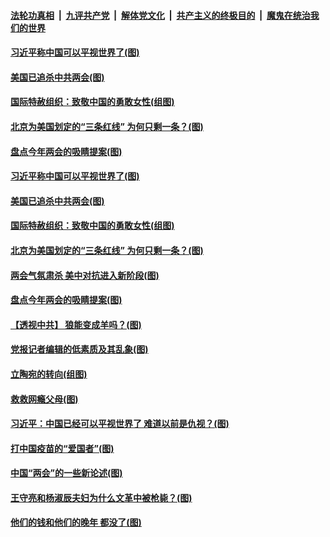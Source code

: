 ####  [法轮功真相](../../../../basic/blob/master/README.md?t=03101401) &nbsp;|&nbsp; [九评共产党](../../../../9ping.md/blob/master/README.md?t=03101401) &nbsp;|&nbsp; [解体党文化](../../../../jtdwh.md/blob/master/README.md?t=03101401)  &nbsp;|&nbsp; [共产主义的终极目的](../../../../gczydzjmd.md/blob/master/README.md?t=03101401) &nbsp;|&nbsp; [魔鬼在统治我们的世界](../../../../mgztzwmdsj.md/blob/master/README.md?t=03101401) 

#### [习近平称中国可以平视世界了(图)](../pages/p4/965040.md?t=03101401) 


#### [美国已追杀中共两会(图)](../pages/p4/965048.md?t=03101401) 

#### [国际特赦组织：致敬中国的勇敢女性(组图)](../pages/p4/965047.md?t=03101401) 

#### [北京为美国划定的“三条红线” 为何只剩一条？(图)](../pages/p4/965051.md?t=03101401) 

#### [盘点今年两会的吸睛提案(图)](../pages/p4/965049.md?t=03101401) 

#### [习近平称中国可以平视世界了(图)](../pages/p4/965040.md?t=03101401) 


#### [美国已追杀中共两会(图)](../pages/p4/965048.md?t=03101401) 

#### [国际特赦组织：致敬中国的勇敢女性(组图)](../pages/p4/965047.md?t=03101401) 

#### [北京为美国划定的“三条红线” 为何只剩一条？(图)](../pages/p4/965051.md?t=03101401) 

#### [两会气氛肃杀 美中对抗进入新阶段(图)](../pages/p4/965043.md?t=03101401) 

#### [盘点今年两会的吸睛提案(图)](../pages/p4/965049.md?t=03101401) 

#### [【透视中共】 狼能变成羊吗？(图)](../pages/p4/965038.md?t=03101401) 



#### [党报记者编辑的低素质及其乱象(图)](../pages/p4/964961.md?t=03101401) 

#### [立陶宛的转向(组图)](../pages/p4/964947.md?t=03101401) 

#### [救救网瘾父母(图)](../pages/p4/964944.md?t=03101401) 

#### [习近平：中国已经可以平视世界了 难道以前是仇视？(图)](../pages/p4/964936.md?t=03101401) 

#### [打中国疫苗的“爱国者”(图)](../pages/p4/964934.md?t=03101401) 

#### [中国“两会”的一些新论述(图)](../pages/p4/964932.md?t=03101401) 



#### [王守亮和杨淑辰夫妇为什么文革中被枪毙？(图)](../pages/p4/964821.md?t=03101401) 

#### [他们的钱和他们的晚年 都没了(图)](../pages/p4/964842.md?t=03101401) 

